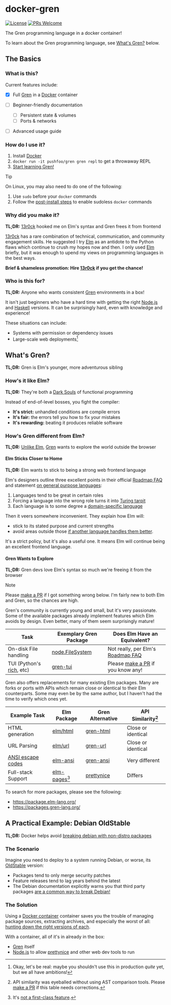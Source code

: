 # docker-gren

[![License](https://img.shields.io/badge/License-BSD_3-Clause.svg)](https://opensource.org/licenses/BSD-3-Clause)
[![PRs Welcome](https://img.shields.io/badge/PRs-welcome-brightgreen.svg)](https://makeapullrequest.com)

[Gren]: https://gren-lang.org/
[docker-overview]: https://docs.docker.com/guides/docker-overview/

The Gren programming language in a docker container!


To learn about the Gren programming language, see [What's Gren?](#whats-gren) below.

## The Basics

### What is this?

Current features include:

- [x] Full [Gren][] in a [Docker][docker-overview] container
- [ ] Beginner-friendly documentation
  - [ ] Persistent state & volumes
  - [ ] Ports & networks
- [ ] Advanced usage guide


### How do I use it?

[docker-postinstall]: https://docs.docker.com/engine/install/linux-postinstall/
[gren-learn]: https://gren-lang.org/book/

1. Install [Docker][docker-overview]
2. `docker run -it pushfoo/gren gren repl` to get a throwaway REPL
3. [Start learning Gren!](gren-learn)

> [!TIP]
> On Linux, you may also need to do one of the following:
> 1. Use `sudo` before your `docker` commands
> 2. Follow the [post-install steps][docker-postinstall] to enable sudoless `docker` commands


### Why did you make it?

[13r0ck]: https://github.com/13r0ck

**TL;DR:** [13r0ck][] hooked me on Elm's syntax and Gren frees it from frontend

[13r0ck][] has a rare combination of technical, communication, and community
engagement skills. He suggested I try [Elm][] as an antidote to the Python flaws
which continue to crush my hopes now and then. I only used [Elm][] briefly, but it
was enough to upend my views on programming languages in the best ways.

**Brief & shameless promotion: Hire [13r0ck][] if you get the chance!**

### Who is this for?

[Node.js]: https://nodejs.org/en
[Haskell]: https://www.haskell.org/
[dep-issues]: https://en.wikipedia.org/wiki/Dependency_hell

**TL;DR:** Anyone who wants consistent [Gren][] environments in a box!

It isn't just beginners who have a hard time with getting the right
[Node.js][] and [Haskell][] versions. It can be surprisingly hard, even
with knowledge and experience!

These situations can include:

* Systems with permission or dependency issues
* Large-scale web deployments[^1]


## What's Gren?

[Elm]: https://elm-lang.org/

**TL;DR:** Gren is Elm's younger, more adventurous sibling


### How's it like Elm?

[soulslike-gameplay]: https://en.wikipedia.org/wiki/Soulslike#Gameplay

**TL;DR:** They're both a [Dark Souls][soulslike-gameplay] of functional programming

Instead of end-of-level bosses, you fight the compiler:

* **It's strict:** unhandled conditions are compile errors
* **It's fair:** the errors tell you how to fix your mistakes
* **It's rewarding:** beating it produces reliable software

### How's Gren different from Elm?

[Roadmap FAQ]: https://github.com/elm/projects/blob/0d0f52abb320d1370aa7b6abc7e1007ba4c524ab/roadmap.md
[See Elm's Roadmap FAQ]: https://github.com/elm/projects/blob/0d0f52abb320d1370aa7b6abc7e1007ba4c524ab/roadmap.md#can-i-use-elm-on-servers
[Unlike Elm]: https://github.com/elm/projects/blob/0d0f52abb320d1370aa7b6abc7e1007ba4c524ab/notes/on-general-purpose.md
[domain-specific language]: https://en.wikipedia.org/wiki/Domain-specific_language
[Turing tarpit]: https://en.wikipedia.org/wiki/Turing_tarpit
[on general purpose languages]: https://github.com/elm/projects/blob/0d0f52abb320d1370aa7b6abc7e1007ba4c524ab/notes/on-general-purpose.md
[if another language handles them better]: https://github.com/elm/projects/blob/0d0f52abb320d1370aa7b6abc7e1007ba4c524ab/notes/on-general-purpose.md#relevance-to-elm

**TL;DR:** [Unlike Elm][], [Gren][] wants to explore the world outside the browser

#### Elm Sticks Closer to Home

**TL;DR:** Elm wants to stick to being a strong web frontend language

Elm's designers outline three excellent points in their official
[Roadmap FAQ][] and statement [on general purpose languages][]:

1. Languages tend to be great in certain roles
2. Forcing a language into the wrong role turns it into [Turing tarpit][]
3. Each language is to some degree a [domain-specific language][]

Then it veers somewhere inconvenient. They explain how Elm will:

* stick to its stated purpose and current strengths
* avoid areas outside those [if another language handles them better][].

It's a strict policy, but it's also a useful one. It means Elm will
continue being an excellent frontend language.

#### Gren Wants to Explore

**TL;DR:** Gren devs love Elm's syntax so much we're freeing it from the browser

[make a PR]: https://github.com/pushfoo/docker-gren/pulls
[ANSI escape codes]: https://en.wikipedia.org/wiki/ANSI_escape_code
[rich]: https://github.com/Textualize/rich?tab=readme-ov-file
[gren-tui]: https://github.com/blaix/gren-tui/tree/main
[node.FileSystem]: https://packages.gren-lang.org/package/gren-lang/node/latest/module/FileSystem

> [!NOTE]
> Please [make a PR][] if I got something wrong below.
> I'm fairly new to both Elm and Gren, so the chances are high.

Gren's community is currently young and small, but it's very passionate. Some of the
available packages already implement features which Elm avoids by design. Even better,
many of them seem surprisingly mature!

| Task                         | Exemplary Gren Package  | Does Elm Have an Equivalent?          |
|------------------------------|-------------------------|---------------------------------------|
| On-disk File handling        | [node.FileSystem][]     | Not really, per Elm's [Roadmap FAQ][] |
| TUI (Python's [rich][], etc) | [gren-tui][]            | Please [make a PR][] if you know any! |


[elm-ansi]: https://package.elm-lang.org/packages/wolfadex/elm-ansi/latest/
[gren-ansi]: https://packages.gren-lang.org/package/blaix/gren-ansi/version/1.0.0/overview
[elm/html]: https://package.elm-lang.org/packages/elm/html/latest/
[gren-html]: https://packages.gren-lang.org/package/icidasset/html-gren/version/4.1.0/overview
[elm/url]: https://package.elm-lang.org/packages/elm/url/latest/
[gren-url]: https://packages.gren-lang.org/package/gren-lang/url/latest/
[prettynice]: https://prettynice.dev/
[elm-pages]: https://github.com/dillonkearns/elm-pages
Gren also offers replacements for many existing Elm packages. Many are forks or
ports with APIs which remain close or identical to their Elm counterparts. Some may
even be by the same author, but I haven't had the time to verify which ones yet.

| Example Task                 | Elm Package       | Gren Alternative | API Similarity[^2] |
|------------------------------|-------------------|------------------|--------------------|
| HTML generation              | [elm/html][]      | [gren-html][]    | Close or identical |
| URL Parsing                  | [elm/url][]       | [gren-url][]     | Close or identical |
| [ANSI escape codes][]        | [elm-ansi][]      | [gren-ansi][]    | Very different     |
| Full-stack Support           | [elm-pages][][^3] | [prettynice][]   | Differs            |

To search for more packages, please see the following:

* https://package.elm-lang.org/
* https://packages.gren-lang.org/


## A Practical Example: Debian OldStable

[DontBreakDebian]: https://wiki.debian.org/DontBreakDebian

**TL;DR:** Docker helps avoid [breaking debian with non-distro packages][DontBreakDebian]

### The Scenario

[OldStable]: https://wiki.debian.org/DebianOldStable

Imagine you need to deploy to a system running Debian, or worse, its
[OldStable][] version:

* Packages tend to only merge security patches
* Feature releases tend to lag years behind the latest
* The Debian documentation explicitly warns you that third party packages
  [are a common way to break Debian!][DontBreakDebian]

### The Solution

Using a [Docker container][docker-overview] container saves you the trouble
of managing package sources, extracting archives, and especially the worst of
all: [hunting down the right versions of each][dep-issues].

With a container, all of it's in already in the box:

* [Gren][] itself
* [Node.js][] to allow [prettynice][] and other web dev tools to run

[not a first-class feature]: https://dev.to/eberfreitas/elm-in-the-server-or-anywhere-else-with-promises-5eoj

[^1]: Okay, let's be real: maybe you shouldn't use this in production *quite* yet, but we all have ambitions!
[^2]: API similarity was eyeballed without using AST comparison tools. Please [make a PR][] if this table needs corrections.
[^3]: It's [not a first-class feature][].
